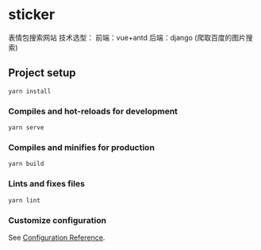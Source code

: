 # sticker
表情包搜索网站
技术选型：
前端：vue+antd
后端：django (爬取百度的图片搜索)

## Project setup
```
yarn install
```

### Compiles and hot-reloads for development
```
yarn serve
```

### Compiles and minifies for production
```
yarn build
```

### Lints and fixes files
```
yarn lint
```

### Customize configuration
See [Configuration Reference](https://cli.vuejs.org/config/).


